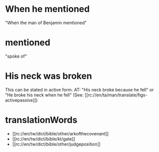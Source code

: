 # When he mentioned

"When the man of Benjamin mentioned"

# mentioned

"spoke of"

# His neck was broken

This can be stated in active form. AT: "His neck broke because he fell" or "He broke his neck when he fell" (See: [[rc://en/ta/man/translate/figs-activepassive]])

# translationWords

* [[rc://en/tw/dict/bible/other/arkofthecovenant]]
* [[rc://en/tw/dict/bible/kt/gate]]
* [[rc://en/tw/dict/bible/other/judgeposition]]